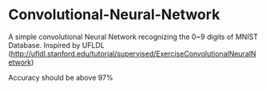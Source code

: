 # Convolutional-Neural-Network
A simple convolutional Neural Network recognizing the 0~9 digits of MNIST Database. Inspired by UFLDL
(http://ufldl.stanford.edu/tutorial/supervised/ExerciseConvolutionalNeuralNetwork)

Accuracy should be above 97%
